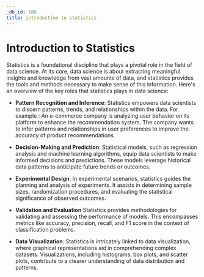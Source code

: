 ```yaml
---
_db_id: 106
title: introduction to statistics
---
```


# Introduction to Statistics

Statistics is a foundational discipline that plays a pivotal role in the field of data science. At its core, data science is about extracting meaningful insights and knowledge from vast amounts of data, and statistics provides the tools and methods necessary to make sense of this information. Here's an overview of the key roles that statistics plays in data science:

- **Pattern Recognition and Inference**: Statistics empowers data scientists to discern patterns, trends, and relationships within the data. For example : An e-commerce company is analyzing user behavior on its platform to enhance the recommendation system. The company wants to infer patterns and relationships in user preferences to improve the accuracy of product recommendations.

- **Decision-Making and Prediction**: Statistical models, such as regression analysis and machine learning algorithms, equip data scientists to make informed decisions and predictions. These models leverage historical data patterns to anticipate future trends or outcomes.

- **Experimental Design**: In experimental scenarios, statistics guides the planning and analysis of experiments. It assists in determining sample sizes, randomization procedures, and evaluating the statistical significance of observed outcomes.

- **Validation and Evaluation**:Statistics provides methodologies for validating and assessing the performance of models. This encompasses metrics like accuracy, precision, recall, and F1 score in the context of classification problems.

- **Data Visualization**: Statistics is intricately linked to data visualization, where graphical representations aid in comprehending complex datasets. Visualizations, including histograms, box plots, and scatter plots, contribute to a clearer understanding of data distribution and patterns.